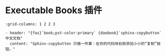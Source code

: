 # Executable Books 插件

```{gallery-grid}
:grid-columns: 1 2 2 3

- header: "{fas}`book;pst-color-primary` {daobook}`sphinx-copybutton` 中文文档"
  content: "Sphinx-copybutton 只做一件事：在你的代码块右侧添加小小的“复制”按钮。"
```

